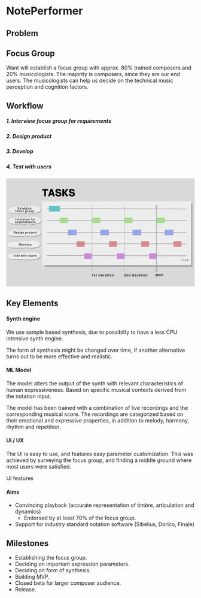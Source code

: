 # **NotePerformer**

## Problem


## Focus Group
Want will establish a focus group with approx.
80% trained composers and 20% musicologists.
The majority is composers, since they are our end users.
The musicologists can help us decide on the technical music perception and cognition factors.


## Workflow
##### 1. Interview focus group for requirements
##### 2. Design product
##### 3. Develop
##### 4. Test with users
[<img src="pictures/gantt.png" width="650"/>](pictures/gantt.png)


## Key Elements
#### **Synth engine**
We use sample based synthesis, due to possibilty to have a less CPU intensive synth engine.

The form of synthesis might be changed over time,
if another alternative turns out to be more effective and realistic.

#### **ML Model**
The model alters the output of the synth with relevant characteristics of human expressiveness.
Based on specific musical contexts derived from the notation input.

The model has been trained with a combination of live recordings and the corresponding musical score.
The recordings are categorized based on their emotional and expressive properties, in addition to melody, harmony, rhythm and repetition.

#### **UI / UX**
The UI is easy to use, and features easy parameter customization.
This was achieved by surveying the focus group, and finding a middle ground where most users were satisfied.

UI features 

#### **Aims**
+ Convincing playback (accurate representation of timbre, articulation and dynamics)
  - Endorsed by at least 70% of the focus group.
+ Support for industry standard notation software (Sibelius, Dorico, Finale)


## Milestones
+ Establishing the focus group.
+ Deciding on important expression parameters.
+ Deciding on form of synthesis.
+ Building MVP.
+ Closed beta for larger composer audience.
+ Release.
